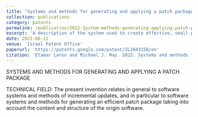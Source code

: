 ```yaml
---
title: "Systems and methods for generating and applying a patch package"
collection: publications
category: patents
permalink: /publication/2022-System-methods-generating-applying-patch-package
excerpt: 'A description of the system used to create effective, small patch files for compressed archives.  This is a patent-level description of the algorithm used in Donag and a generalization for all patch files for compressed archives.'
date: 2021-06-22
venue: 'Israel Patent Office'
paperurl: 'https://patents.google.com/patent/IL284315B/en'
citation: 'Etamar Laron and Michael J. May. 2022. Systems and methods for generating and applying a patch package. (June 2022). Patent no. IL284315B, Filed June 22, 2021, Issued June 1, 2022'
---
```


SYSTEMS AND METHODS FOR GENERATING AND APPLYING A PATCH PACKAGE

TECHNICAL FIELD: The present invention relates in general to software systems and methods of incremental updates, and in particular to software systems and methods for generating an efficient patch package taking into account the content and structure of the origin software. 